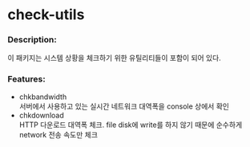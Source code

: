 # check-utils

### Description:

이 패키지는 시스템 상황을 체크하기 위한 유틸리티들이 포함이 되어 있다.

### Features:

* chkbandwidth  
  서버에서 사용하고 있는 실시간 네트워크 대역폭을 console 상에서 확인
* chkdownload  
  HTTP 다운로드 대역폭 체크. file disk에 write를 하지 않기 때문에 순수하게 network 전송 속도만 체크